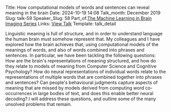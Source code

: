 Title: How computational models of words and sentences can reveal meaning in the brain
Date: 2024-10-19 14:08
Talk_month: December 2019
Slug: talk-59
Speaker_Slug: 58
Part_of:[The Machine Learning in Brain Imaging Series](/MLTalks)
Links: [View Talk](https://www.youtube.com/watch?v=_kG-_uzRJ3s&ab_channel=NIMHCenterforMultimodalNeuroimaging)
Template: talk_detail

Linguistic meaning is full of structure, and in order to understand language the human brain must somehow represent that. My colleagues and I have explored how the brain achieves that, using computational models of the meanings of words, and also of words combined into phrases and sentences. In particular, we have been tackling the following questions: How are the brain's representations of meaning structured, and how do they relate to models of meaning from Computer Science and Cognitive Psychology? How do neural representations of individual words relate to the representations of multiple words that are combined together into phrases and sentences? Can people's behavioural judgments capture aspects of meaning that are missed by models derived from computing word co-occurrences in large bodies of text, and does this enable better neural decoding? I will address these questions, and outline some of the many unsolved problems that remain.

